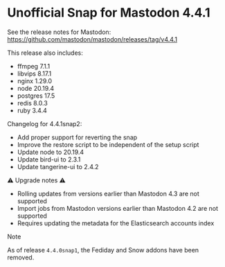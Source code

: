 # Unofficial Snap for Mastodon 4.4.1

See the release notes for Mastodon: https://github.com/mastodon/mastodon/releases/tag/v4.4.1

This release also includes:

* ffmpeg 7.1.1
* libvips 8.17.1
* nginx 1.29.0
* node 20.19.4
* postgres 17.5
* redis 8.0.3
* ruby 3.4.4

Changelog for 4.4.1snap2:

* Add proper support for reverting the snap
* Improve the restore script to be independent of the setup script
* Update node to 20.19.4
* Update bird-ui to 2.3.1
* Update tangerine-ui to 2.4.2

⚠️ Upgrade notes ⚠️

* Rolling updates from versions earlier than Mastodon 4.3 are not supported
* Import jobs from Mastodon versions earlier than Mastodon 4.2 are not supported
* Requires updating the metadata for the Elasticsearch accounts index

> [!NOTE]
> As of release `4.4.0snap1`, the Fediday and Snow addons have been removed.
